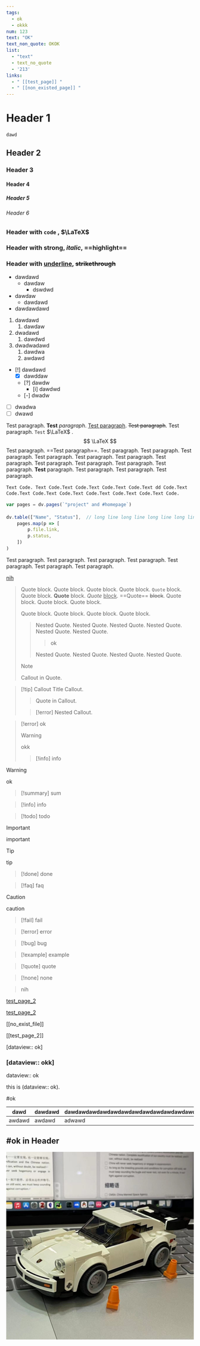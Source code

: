 ```yaml
---
tags: 
  - ok
  - okkk
num: 123
text: "OK"
text_non_quote: OKOK
list:
  - "text"
  - text_no_quote
  - '213'
links:
  - " [[test_page]] "
  - " [[non_existed_page]] "
---
```


# Header 1
```
dawd
```
## Header 2

### Header 3

#### Header 4

##### Header 5

###### Header 6

### Header with `code` , $\LaTeX$

### Header with **strong**, *italic*, ==highlight==

### Header with <u>underline</u>, ~~strikethrough~~

- dawdawd
    - dawdaw
        - dswdwd
- dawdaw
    - dawdawd
- dawdawdawd

1. dawdawd
    1. dawdaw
2. dwadawd
    1. dawdwd
3. dwadwadawd
    1. dawdwa
    2. awdawd

- [!] dawdawd
    - [x] dawddaw
    - [?] dawdw
        - [i] dawdwd
    - [-] dwadw
- [ ] dwadwa
- [ ] dwawd

Test paragraph. **Test** *paragraph*. <u>Test paragraph</u>. ~~Test paragraph~~. Test paragraph. `Test` $\LaTeX$ . 
$$
\LaTeX
$$
Test paragraph. ==Test paragraph==. Test paragraph. Test paragraph. Test paragraph. Test paragraph. Test paragraph. Test paragraph. Test paragraph. Test paragraph. Test paragraph. Test paragraph. Test paragraph. <strong>Test</strong> paragraph. Test paragraph. Test paragraph. Test paragraph. 

```text
Text Code. Text Code.Text Code.Text Code.Text Code.Text dd Code.Text Code.Text Code.Text Code.Text Code.Text Code.Text Code.Text Code.
```

```js
var pages = dv.pages(`"project" and #homepage`)

dv.table(["Name", "Status"],  // long line long line long line long line long line long line
	pages.map(p => [
		p.file.link,
		p.status,
	])
)
```

Test paragraph. Test paragraph. Test paragraph. Test paragraph. Test paragraph. Test paragraph. Test paragraph. 

<u>nih</u>

> Quote block. Quote block. Quote block. Quote block. `Quote` block. Quote block. **Quote** block. *Quote* <u>block</u>. ==Quote== ~~block~~. Quote block. Quote block. Quote block. 
> 
> Quote block. Quote block. Quote block. Quote block. 
> > Nested Quote. Nested Quote. Nested Quote. Nested Quote. Nested Quote. Nested Quote. 
> > > ok
> > 
> > Nested Quote. Nested Quote. Nested Quote. Nested Quote. 
> 
> > [!note]
> > Callout in Quote.

> [!tip] Callout Title
> Callout. 
> 
> > Quote in Callout.
> 
> > [!error]
> > Nested Callout.

> [!error]
> ok
> > [!warning]
> > okk
> > > [!info]
> > > info

> [!warning]
> ok

> [!summary]
> sum

> [!info]
> info

> [!todo]
> todo

> [!important]
> important

> [!tip]
> tip

> [!done]
> done

> [!faq]
> faq

> [!caution]
> caution

> [!fail]
> fail

> [!error]
> error

> [!bug]
> bug

> [!example]
> example

> [!quote]
> quote

> [!none]
> none

> nih 

[test_page_2](test_page_2.md)

[test_page_2](no_exist_file.md)

[[no_exist_file]]

[[test_page_2]]

[dataview:: ok]

### [dataview:: okk]

dataview:: ok

this is (dataview:: ok).

#ok 

| dawd | dawdawd | dawdawdawdawdawdawdawdawdawdawdawdawdawdawdwadawdawdawdawdawdawddawddadwa |
| ---- | ---- | ---- |
| awdawd | awdawd | adwawd |

## #ok in Header

![okokok](Porsche.jpg)